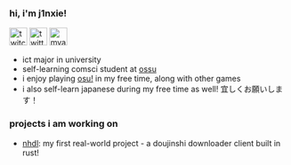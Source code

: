 ### hi, i'm j1nxie!

<a href="https://twitch.tv/ryliexd">
<img src="https://simpleicons.org/icons/twitch.svg" alt="twitch" width=32 height=32/></a>

<a href="https://twitter.com/_lumi9">
<img src="https://simpleicons.org/icons/twitter.svg" alt="twitter" width=32 height=32/></a>

<a href="https://myanimelist.net/profile/RylieXD">
<img src="https://simpleicons.org/icons/myanimelist.svg" alt="myanimelist" width=32 height=32/></a>

- ict major in university
- self-learning comsci student at [ossu](https://github.com/ossu/computer-science)
- i enjoy playing [osu!](https://osu.ppy.sh) in my free time, along with other games
- i also self-learn japanese during my free time as well! 宜しくお願いします！

### projects i am working on
- [nhdl](https://github.com/j1nxie/nhdl): my first real-world project - a doujinshi downloader client built in rust!

<!---
j1nxie/j1nxie is a ✨ special ✨ repository because its `README.md` (this file) appears on your GitHub profile.
You can click the Preview link to take a look at your changes.
--->
